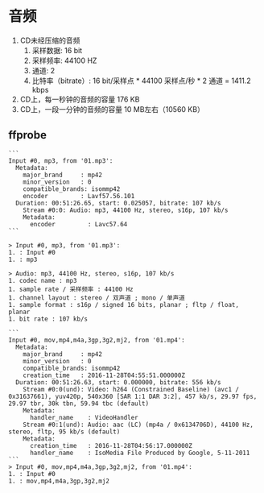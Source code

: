 # 音频
1. CD未经压缩的音频
    1. 采样数据: 16 bit
    1. 采样频率: 44100 HZ
    1. 通道: 2
    1. 比特率（bitrate）: 16 bit/采样点 * 44100 采样点/秒 * 2 通道 = 1411.2 kbps
1. CD上，每一秒钟的音频的容量 176 KB
1. CD上，一段一分钟的音频的容量 10 MB左右（10560 KB）

## ffprobe
    ```
    Input #0, mp3, from '01.mp3':
      Metadata:
        major_brand     : mp42
        minor_version   : 0
        compatible_brands: isommp42
        encoder         : Lavf57.56.101
      Duration: 00:51:26.65, start: 0.025057, bitrate: 107 kb/s
        Stream #0:0: Audio: mp3, 44100 Hz, stereo, s16p, 107 kb/s
        Metadata:
          encoder         : Lavc57.64
    ```

    > Input #0, mp3, from '01.mp3':
    1. : Input #0
    1. : mp3

    > Audio: mp3, 44100 Hz, stereo, s16p, 107 kb/s
    1. codec name : mp3
    1. sample rate / 采样频率 : 44100 Hz
    1. channel layout : stereo / 双声道 ; mono / 单声道
    1. sample format : s16p / signed 16 bits, planar ; fltp / float, planar
    1. bit rate : 107 kb/s

    ```
    Input #0, mov,mp4,m4a,3gp,3g2,mj2, from '01.mp4':
      Metadata:
        major_brand     : mp42
        minor_version   : 0
        compatible_brands: isommp42
        creation_time   : 2016-11-28T04:55:51.000000Z
      Duration: 00:51:26.63, start: 0.000000, bitrate: 556 kb/s
        Stream #0:0(und): Video: h264 (Constrained Baseline) (avc1 / 0x31637661), yuv420p, 540x360 [SAR 1:1 DAR 3:2], 457 kb/s, 29.97 fps, 29.97 tbr, 30k tbn, 59.94 tbc (default)
        Metadata:
          handler_name    : VideoHandler
        Stream #0:1(und): Audio: aac (LC) (mp4a / 0x6134706D), 44100 Hz, stereo, fltp, 95 kb/s (default)
        Metadata:
          creation_time   : 2016-11-28T04:56:17.000000Z
          handler_name    : IsoMedia File Produced by Google, 5-11-2011
    ```
    > Input #0, mov,mp4,m4a,3gp,3g2,mj2, from '01.mp4':
    1. : Input #0
    1. : mov,mp4,m4a,3gp,3g2,mj2


